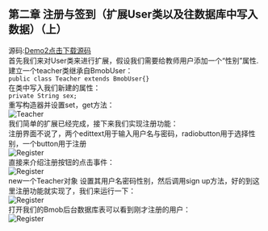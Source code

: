 ## 第二章 注册与签到（扩展User类以及往数据库中写入数据）（上）
源码:[Demo2点击下载源码](https://github.com/weiyashuai123/TeacherAssiatant-detailed/raw/master/Demo2Register.zip)</br>
首先我们来对User类来进行扩展，假设我们需要给教师用户添加一个“性别”属性.</br>
建立一个teacher类继承自BmobUser：</br>
`public class Teacher extends BmobUser{}`</br>
在类中写入我们新建的属性：</br>
`private String sex;`</br>
重写构造器并设置set，get方法：</br>
![Teacher](https://github.com/weiyashuai123/TeacherAssiatant-detailed/blob/master/image/2.2.png "teacher")</br>
我们简单的扩展已经完成，接下来我们实现注册功能：</br>
注册界面不说了，两个edittext用于输入用户名与密码，radiobutton用于选择性别，一个button用于注册</br>
![Register](https://github.com/weiyashuai123/TeacherAssiatant-detailed/blob/master/image/2.4.png "register")</br>
直接来介绍注册按钮的点击事件：</br>
![Register](https://github.com/weiyashuai123/TeacherAssiatant-detailed/blob/master/image/2.3.png "register")</br>
new一个Teacher对象 设置其用户名密码性别，然后调用sign up方法，好的到这里注册功能就实现了，我们来运行一下：</br>
![Register](https://github.com/weiyashuai123/TeacherAssiatant-detailed/blob/master/image/regis.gif "register")</br>
打开我们的Bmob后台数据库表可以看到刚才注册的用户：</br>
![Register](https://github.com/weiyashuai123/TeacherAssiatant-detailed/blob/master/image/2.5.png "register")</br>

